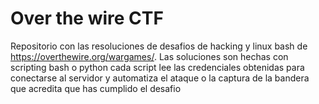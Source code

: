 # Over the wire CTF

Repositorio con las resoluciones de desafios de hacking y linux bash de https://overthewire.org/wargames/.
Las soluciones son hechas con scripting bash o python cada script lee las credenciales obtenidas para conectarse al servidor y automatiza el ataque o la captura de la bandera que acredita que has cumplido el desafio